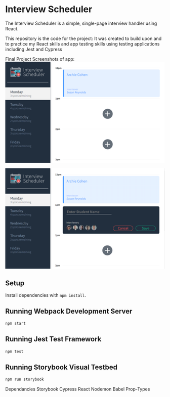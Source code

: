 # Interview Scheduler
The Interview Scheduler is a simple, single-page interview handler using React.

This repository is the code for the project: It was created to build upon and to practice my React skills and app testing skills using testing applications including Jest and Cypress

Final Project 
Screenshots of app:
!["Scheduler Main"](https://raw.githubusercontent.com/gmarkoski/Scheduler-React/149e97f3f19cf3fbc0448c9da696da7b40712af7/Interviewer%20Main.png)


!["Scheduler Add an interview"](https://raw.githubusercontent.com/gmarkoski/Scheduler-React/149e97f3f19cf3fbc0448c9da696da7b40712af7/Interviewer%20Add.png)


## Setup
Install dependencies with `npm install`.

## Running Webpack Development Server
```sh
npm start
```

## Running Jest Test Framework
```sh
npm test
```

## Running Storybook Visual Testbed
```sh
npm run storybook
```
Dependancies 
Storybook
Cypress
React
Nodemon
Babel
Prop-Types
